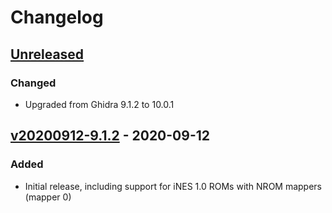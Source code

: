 # Changelog

## [Unreleased]
### Changed
- Upgraded from Ghidra 9.1.2 to 10.0.1

## [v20200912-9.1.2] - 2020-09-12
### Added
- Initial release, including support for iNES 1.0 ROMs with NROM mappers (mapper 0)

[Unreleased]: https://github.com/kylewlacy/GhidraNes/compare/v20200912-9.1.2...HEAD
[v20200912-9.1.2]: https://github.com/kylewlacy/GhidraNes/releases/tag/v20200912-9.1.2
